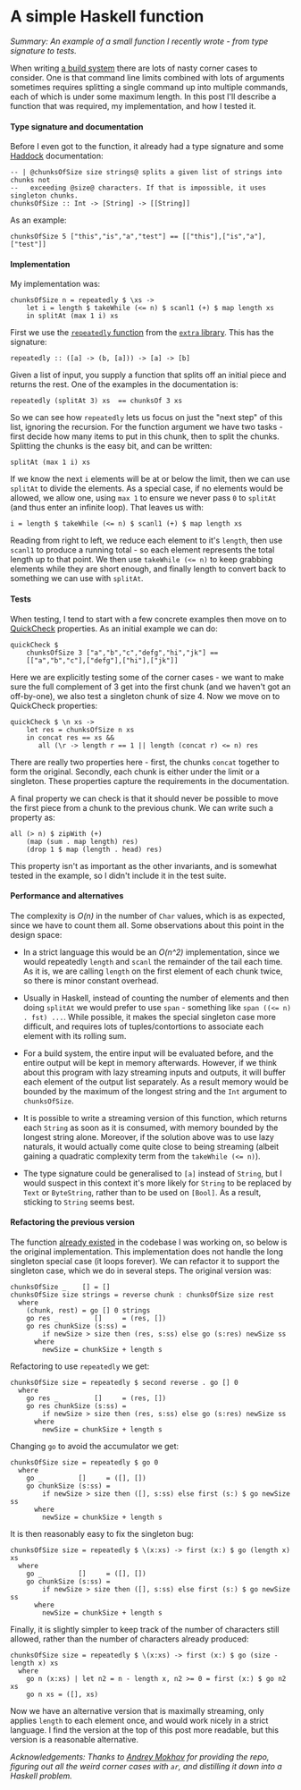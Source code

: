 # A simple Haskell function 

_Summary: An example of a small function I recently wrote - from type signature to tests._

When writing [a build system](https://github.com/snowleopard/shaking-up-ghc) there are lots of nasty corner cases to consider. One is that command line limits combined with lots of arguments sometimes requires splitting a single command up into multiple commands, each of which is under some maximum length. In this post I'll describe a function that was required, my implementation, and how I tested it.

#### Type signature and documentation

Before I even got to the function, it already had a type signature and some [Haddock](https://www.haskell.org/haddock/) documentation: 

    -- | @chunksOfSize size strings@ splits a given list of strings into chunks not
    --   exceeding @size@ characters. If that is impossible, it uses singleton chunks.
    chunksOfSize :: Int -> [String] -> [[String]]

As an example:

    chunksOfSize 5 ["this","is","a","test"] == [["this"],["is","a"],["test"]]

#### Implementation

My implementation was:

    chunksOfSize n = repeatedly $ \xs ->
        let i = length $ takeWhile (<= n) $ scanl1 (+) $ map length xs
        in splitAt (max 1 i) xs

First we use the [`repeatedly` function](https://hackage.haskell.org/package/extra/docs/Data-List-Extra.html#v:repeatedly) from the [`extra` library](https://github.com/ndmitchell/extra). This has the signature:

    repeatedly :: ([a] -> (b, [a])) -> [a] -> [b]

Given a list of input, you supply a function that splits off an initial piece and returns the rest. One of the examples in the documentation is:

    repeatedly (splitAt 3) xs  == chunksOf 3 xs

So we can see how `repeatedly` lets us focus on just the "next step" of this list, ignoring the recursion. For the function argument we have two tasks - first decide how many items to put in this chunk, then to split the chunks. Splitting the chunks is the easy bit, and can be written:

    splitAt (max 1 i) xs

If we know the next `i` elements will be at or below the limit, then we can use `splitAt` to divide the elements. As a special case, if no elements would be allowed, we allow one, using `max 1` to ensure we never pass `0` to `splitAt` (and thus enter an infinite loop). That leaves us with:

    i = length $ takeWhile (<= n) $ scanl1 (+) $ map length xs

Reading from right to left, we reduce each element to it's `length`, then use `scanl1` to produce a running total - so each element represents the total length up to that point. We then use `takeWhile (<= n)` to keep grabbing elements while they are short enough, and finally length to convert back to something we can use with `splitAt`.

#### Tests

When testing, I tend to start with a few concrete examples then move on to [QuickCheck](https://hackage.haskell.org/package/QuickCheck) properties. As an initial example we can do:

    quickCheck $
        chunksOfSize 3 ["a","b","c","defg","hi","jk"] ==
        [["a","b","c"],["defg"],["hi"],["jk"]]

Here we are explicitly testing some of the corner cases - we want to make sure the full complement of 3 get into the first chunk (and we haven't got an off-by-one), we also test a singleton chunk of size 4. Now we move on to QuickCheck properties:

    quickCheck $ \n xs ->
        let res = chunksOfSize n xs
        in concat res == xs &&
           all (\r -> length r == 1 || length (concat r) <= n) res

There are really two properties here - first, the chunks `concat` together to form the original. Secondly, each chunk is either under the limit or a singleton. These properties capture the requirements in the documentation.

A final property we can check is that it should never be possible to move the first piece from a chunk to the previous chunk. We can write such a property as: 

    all (> n) $ zipWith (+)
        (map (sum . map length) res)
        (drop 1 $ map (length . head) res)

This property isn't as important as the other invariants, and is somewhat tested in the example, so I didn't include it in the test suite.

#### Performance and alternatives

The complexity is _O(n)_ in the number of `Char` values, which is as expected, since we have to count them all. Some observations about this point in the design space:

* In a strict language this would be an _O(n^2)_ implementation, since we would repeatedly `length` and `scanl` the remainder of the tail each time. As it is, we are calling `length` on the first element of each chunk twice, so there is minor constant overhead.

* Usually in Haskell, instead of counting the number of elements and then doing `splitAt` we would prefer to use `span` - something like `span ((<= n) . fst) ...`. While possible, it makes the special singleton case more difficult, and requires lots of tuples/contortions to associate each element with its rolling sum.

* For a build system, the entire input will be evaluated before, and the entire output will be kept in memory afterwards. However, if we think about this program with lazy streaming inputs and outputs, it will buffer each element of the output list separately. As a result memory would be bounded by the maximum of the longest string and the `Int` argument to `chunksOfSize`.

* It is possible to write a streaming version of this function, which returns each `String` as soon as it is consumed, with memory bounded by the longest string alone. Moreover, if the solution above was to use lazy naturals, it would actually come quite close to being streaming (albeit gaining a quadratic complexity term from the `takeWhile (<= n)`).

* The type signature could be generalised to `[a]` instead of `String`, but I would suspect in this context it's more likely for `String` to be replaced by `Text` or `ByteString`, rather than to be used on `[Bool]`. As a result, sticking to `String` seems best.   

#### Refactoring the previous version

The function [already existed](https://github.com/snowleopard/shaking-up-ghc/commit/797df55a99ffbe2fe94bae5dc202444b294ae2d0) in the codebase I was working on, so below is the original implementation. This implementation does not handle the long singleton special case (it loops forever). We can refactor it to support the singleton case, which we do in several steps. The original version was:

    chunksOfSize _    [] = []
    chunksOfSize size strings = reverse chunk : chunksOfSize size rest
      where
        (chunk, rest) = go [] 0 strings
        go res _         []     = (res, [])
        go res chunkSize (s:ss) =
            if newSize > size then (res, s:ss) else go (s:res) newSize ss
          where
            newSize = chunkSize + length s

Refactoring to use `repeatedly` we get:

	chunksOfSize size = repeatedly $ second reverse . go [] 0
	  where
	    go res _         []     = (res, [])
	    go res chunkSize (s:ss) =
	        if newSize > size then (res, s:ss) else go (s:res) newSize ss
	      where
	        newSize = chunkSize + length s

Changing `go` to avoid the accumulator we get:

	chunksOfSize size = repeatedly $ go 0
	  where
	    go _         []     = ([], [])
	    go chunkSize (s:ss) =
	        if newSize > size then ([], s:ss) else first (s:) $ go newSize ss
	      where
	        newSize = chunkSize + length s

It is then reasonably easy to fix the singleton bug:

	chunksOfSize size = repeatedly $ \(x:xs) -> first (x:) $ go (length x) xs
	  where
	    go _         []     = ([], [])
	    go chunkSize (s:ss) =
	        if newSize > size then ([], s:ss) else first (s:) $ go newSize ss
	      where
	        newSize = chunkSize + length s

Finally, it is slightly simpler to keep track of the number of characters still allowed, rather than the number of characters already produced:

	chunksOfSize size = repeatedly $ \(x:xs) -> first (x:) $ go (size - length x) xs
	  where
	    go n (x:xs) | let n2 = n - length x, n2 >= 0 = first (x:) $ go n2 xs
	    go n xs = ([], xs)

Now we have an alternative version that is maximally streaming, only applies `length` to each element once, and would work nicely in a strict language. I find the version at the top of this post more readable, but this version is a reasonable alternative.

_Acknowledgements: Thanks to [Andrey Mokhov](https://github.com/snowleopard) for providing the repo, figuring out all the weird corner cases with `ar`, and distilling it down into a Haskell problem._
